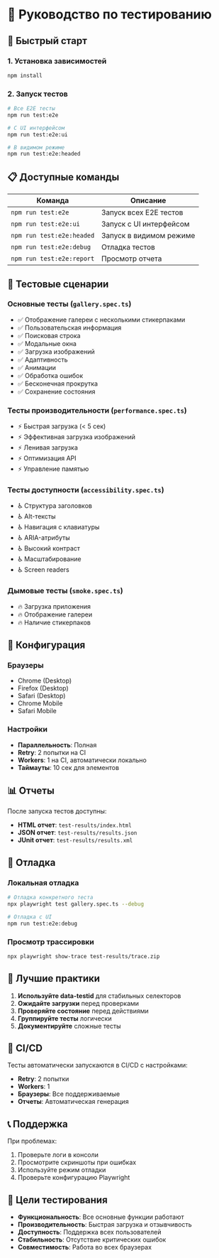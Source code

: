 # 🧪 Руководство по тестированию

## 🚀 Быстрый старт

### 1. Установка зависимостей
```bash
npm install
```

### 2. Запуск тестов
```bash
# Все E2E тесты
npm run test:e2e

# С UI интерфейсом
npm run test:e2e:ui

# В видимом режиме
npm run test:e2e:headed
```

## 📋 Доступные команды

| Команда | Описание |
|---------|----------|
| `npm run test:e2e` | Запуск всех E2E тестов |
| `npm run test:e2e:ui` | Запуск с UI интерфейсом |
| `npm run test:e2e:headed` | Запуск в видимом режиме |
| `npm run test:e2e:debug` | Отладка тестов |
| `npm run test:e2e:report` | Просмотр отчета |

## 🎯 Тестовые сценарии

### Основные тесты (`gallery.spec.ts`)
- ✅ Отображение галереи с несколькими стикерпаками
- ✅ Пользовательская информация
- ✅ Поисковая строка
- ✅ Модальные окна
- ✅ Загрузка изображений
- ✅ Адаптивность
- ✅ Анимации
- ✅ Обработка ошибок
- ✅ Бесконечная прокрутка
- ✅ Сохранение состояния

### Тесты производительности (`performance.spec.ts`)
- ⚡ Быстрая загрузка (< 5 сек)
- ⚡ Эффективная загрузка изображений
- ⚡ Ленивая загрузка
- ⚡ Оптимизация API
- ⚡ Управление памятью

### Тесты доступности (`accessibility.spec.ts`)
- ♿ Структура заголовков
- ♿ Alt-тексты
- ♿ Навигация с клавиатуры
- ♿ ARIA-атрибуты
- ♿ Высокий контраст
- ♿ Масштабирование
- ♿ Screen readers

### Дымовые тесты (`smoke.spec.ts`)
- 🔥 Загрузка приложения
- 🔥 Отображение галереи
- 🔥 Наличие стикерпаков

## 🔧 Конфигурация

### Браузеры
- Chrome (Desktop)
- Firefox (Desktop)
- Safari (Desktop)
- Chrome Mobile
- Safari Mobile

### Настройки
- **Параллельность**: Полная
- **Retry**: 2 попытки на CI
- **Workers**: 1 на CI, автоматически локально
- **Таймауты**: 10 сек для элементов

## 📊 Отчеты

После запуска тестов доступны:

- **HTML отчет**: `test-results/index.html`
- **JSON отчет**: `test-results/results.json`
- **JUnit отчет**: `test-results/results.xml`

## 🐛 Отладка

### Локальная отладка
```bash
# Отладка конкретного теста
npx playwright test gallery.spec.ts --debug

# Отладка с UI
npm run test:e2e:debug
```

### Просмотр трассировки
```bash
npx playwright show-trace test-results/trace.zip
```

## 📝 Лучшие практики

1. **Используйте data-testid** для стабильных селекторов
2. **Ожидайте загрузки** перед проверками
3. **Проверяйте состояние** перед действиями
4. **Группируйте тесты** логически
5. **Документируйте** сложные тесты

## 🚀 CI/CD

Тесты автоматически запускаются в CI/CD с настройками:

- **Retry**: 2 попытки
- **Workers**: 1
- **Браузеры**: Все поддерживаемые
- **Отчеты**: Автоматическая генерация

## 📞 Поддержка

При проблемах:

1. Проверьте логи в консоли
2. Просмотрите скриншоты при ошибках
3. Используйте режим отладки
4. Проверьте конфигурацию Playwright

## 🎯 Цели тестирования

- **Функциональность**: Все основные функции работают
- **Производительность**: Быстрая загрузка и отзывчивость
- **Доступность**: Поддержка всех пользователей
- **Стабильность**: Отсутствие критических ошибок
- **Совместимость**: Работа во всех браузерах

